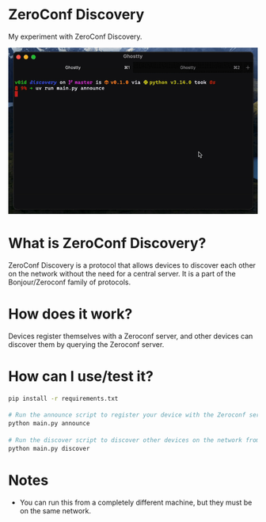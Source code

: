 # ZeroConf Discovery

My experiment with ZeroConf Discovery.

![ZeroConf Discovery](./demo.gif)

# What is ZeroConf Discovery?

ZeroConf Discovery is a protocol that allows devices to discover each other on the network without the need for a central server. It is a part of the Bonjour/Zeroconf family of protocols.

# How does it work?

Devices register themselves with a Zeroconf server, and other devices can discover them by querying the Zeroconf server.

# How can I use/test it?

```bash
pip install -r requirements.txt

# Run the announce script to register your device with the Zeroconf server
python main.py announce

# Run the discover script to discover other devices on the network from a different terminal
python main.py discover
```


# Notes
- You can run this from a completely different machine, but they must be on the same network.
